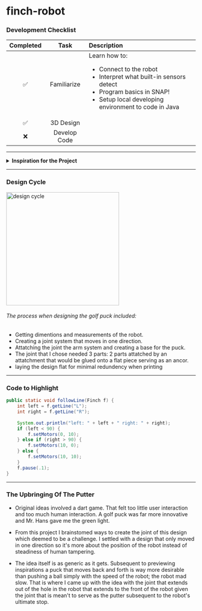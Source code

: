 # finch-robot

### Development Checklist

| Completed | Task         | Description |
|:---------:| :-----------:|:------------|
|    ✅     | Familiarize  | Learn how to: <ul><li>Connect to the robot</li><li>Interpret what built-in sensors detect</li><li>Program basics in SNAP!</li><li>Setup local developing environment to code in Java</li></ul>|
|    ✅     | 3D Design    |             |
|    ❌     | Develop Code |             |

---

<details>
<summary><strong>Inspiration for the Project</strong></summary>

I wanted to serve people **Oreos** as a prize for participating!
</details>

---

### Design Cycle
<img src="design_cycle.png" alt="design cycle" width="300" height="300">

###### The process when designing the golf puck included:
- Getting dimentions and measurements of the robot.
- Creating a joint system that moves in one direction.
- Attatching the joint the arm system and creating a base for the puck.
- The joint that I chose needed 3 parts: 2 parts attatched by an attatchment that would be glued onto a flat piece serving as an ancor.
- laying the design flat for minimal redundency when printing

---

### Code to Highlight
```java
public static void followLine(Finch f) {
	int left = f.getLine("L");
	int right = f.getLine("R");
	
	System.out.println("left: " + left + " right: " + right);
	if (left < 90) {
		f.setMotors(0, 10);
	} else if (right > 90) {
		f.setMotors(10, 0);
	} else {
		f.setMotors(10, 10);
	}
	f.pause(.1);
}
```

---

### The Upbringing Of The Putter
- Original ideas involved a dart game. That felt too little user interaction and too much human interaction. A golf puck was far more innovative and Mr. Hans gave me the green light.

- From this project I brainstomed ways to create the joint of this design which deemed to be a challenge. I settled with a design that only moved in one direction so it's more about the position of the robot instead of steadiness of human tampering.

- The idea itself is as generic as it gets. Subsequent to previewing inspirations a puck that moves back and forth is way more desirable than pushing a ball simply with the speed of the robot; the robot mad slow. That is where I came up with the idea with the joint that extends out of the hole in the robot that extends to the front of the robot given the joint that is mean't to serve as the putter subsequent to the robot's ultimate stop.
